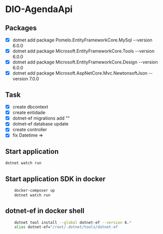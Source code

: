 # DIO-AgendaApi

## Packages
- [x] dotnet add package Pomelo.EntityFrameworkCore.MySql --version 6.0.0
- [x] dotnet add package Microsoft.EntityFrameworkCore.Tools --version 6.0.0
- [x] dotnet add package Microsoft.EntityFrameworkCore.Design --version 6.0.0
- [x] dotnet add package Microsoft.AspNetCore.Mvc.NewtonsoftJson --version 7.0.0

## Task
- [x] create dbcontext
- [x] create entidade
- [x] dotnet-ef migrations add ""
- [x] dotnet-ef database update
- [x] create controller
- [x] fix Datetime =>

## Start application

```bash
dotnet watch run

```
## Start application SDK in docker

```bash
    docker-composer up
    dotnet watch run
```
## dotnet-ef in docker shell

```bash
    dotnet tool install --global dotnet-ef --version 6.*
    alias dotnet-ef="/root/.dotnet/tools/dotnet-ef
```